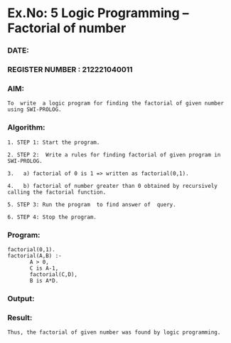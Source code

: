 # Ex.No: 5   Logic Programming – Factorial of number   
### DATE:                                                                            
### REGISTER NUMBER : 212221040011
### AIM: 
    To  write  a logic program for finding the factorial of given number using SWI-PROLOG. 
### Algorithm:

    1. STEP 1: Start the program.
    
    2. STEP 2:  Write a rules for finding factorial of given program in SWI-PROLOG.
    
    3.   a)	factorial of 0 is 1 => written as factorial(0,1).
    
    4.   b)	factorial of number greater than 0 obtained by recursively calling the factorial function.
    
    5. STEP 3: Run the program  to find answer of  query.
    
    6. STEP 4: Stop the program.

### Program:

    factorial(0,1). 
    factorial(A,B) :-   
           A > 0,  
           C is A-1, 
           factorial(C,D), 
           B is A*D. 


### Output:



### Result:
    Thus, the factorial of given number was found by logic programming. 
